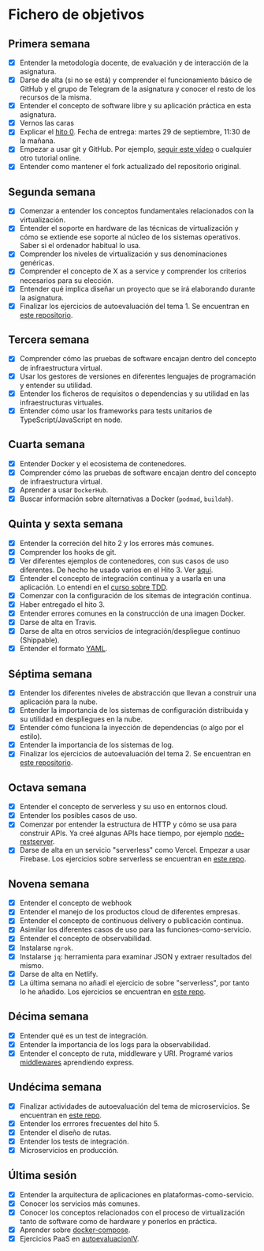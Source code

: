 # Fichero de objetivos

## Primera semana

- [x] Entender la metodología docente, de evaluación y de interacción de la asignatura.
- [x] Darse de alta (si no se está) y comprender el funcionamiento básico de GitHub y el grupo de Telegram de la asignatura y conocer el resto de los recursos de la misma.
- [x] Entender el concepto de software libre y su aplicación práctica en esta asignatura.
- [x] Vernos las caras
- [x] Explicar el [hito 0](http://jj.github.io/IV/documentos/proyecto/0.Repositorio). Fecha de entrega: martes 29 de septiembre, 11:30 de la mañana.
- [x] Empezar a usar git y GitHub. Por ejemplo, [seguir este vídeo](https://www.youtube.com/watch?v=gmXyJI01qa8) o cualquier otro tutorial online.
- [x] Entender como mantener el fork actualizado del repositorio original.

## Segunda semana

- [x] Comenzar a entender los conceptos fundamentales relacionados con la virtualización.
- [x] Entender el soporte en hardware de las técnicas de virtualización y cómo se extiende ese soporte al núcleo de los sistemas operativos. Saber si el ordenador habitual lo usa.
- [x] Comprender los niveles de virtualización y sus denominaciones genéricas.
- [x] Comprender el concepto de X as a service y comprender los criterios necesarios para su elección.
- [x] Entender qué implica diseñar un proyecto que se irá elaborando durante la asignatura.
- [x] Finalizar los ejercicios de autoevaluación del tema 1. Se encuentran en [este repositorio](https://github.com/ManuelJNunez/autoevaluacionIV).

## Tercera semana
- [x] Comprender cómo las pruebas de software encajan dentro del concepto de infraestructura virtual.
- [x] Usar los gestores de versiones en diferentes lenguajes de programación y entender su utilidad.
- [x] Entender los ficheros de requisitos o dependencias y su utilidad en las infraestructuras virtuales.
- [x] Entender cómo usar los frameworks para tests unitarios de TypeScript/JavaScript en node.

## Cuarta semana
- [x] Entender Docker y el ecosistema de contenedores.
- [x] Comprender cómo las pruebas de software encajan dentro del concepto de infraestructura virtual.
- [x] Aprender a usar `DockerHub`.
- [x] Buscar información sobre alternativas a Docker (`podmad`, `buildah`).

## Quinta y sexta semana
- [x] Entender la correción del hito 2 y los errores más comunes.
- [x] Comprender los hooks de git.
- [x] Ver diferentes ejemplos de contenedores, con sus casos de uso diferentes. De hecho he usado varios en el Hito 3. Ver [aquí](https://github.com/ManuelJNunez/footStats/blob/master/docs/docker.md).
- [x] Entender el concepto de integración continua y a usarla en una aplicación. Lo entendí en el [curso sobre TDD](https://jj.github.io/curso-tdd/temas/CI.html).
- [x] Comenzar con la configuración de los sitemas de integración continua.
- [x] Haber entregado el hito 3.
- [x] Entender errores comunes en la construcción de una imagen Docker.
- [x] Darse de alta en Travis.
- [x] Darse de alta en otros servicios de integración/despliegue continuo (Shippable).
- [x] Entender el formato [YAML](https://rollout.io/blog/yaml-tutorial-everything-you-need-get-started/).

## Séptima semana

- [x] Entender los diferentes niveles de abstracción que llevan a construir una aplicación para la nube.
- [x] Entender la importancia de los sistemas de configuración distribuida y su utilidad en despliegues en la nube.
- [x] Entender cómo funciona la inyección de dependencias (o algo por el estilo).
- [x] Entender la importancia de los sistemas de log.
- [x] Finalizar los ejercicios de autoevaluación del tema 2. Se encuentran en [este repositorio](https://github.com/ManuelJNunez/autoevaluacionIV).

## Octava semana

- [x] Entender el concepto de serverless y su uso en entornos cloud.
- [x] Entender los posibles casos de uso.
- [x] Comenzar por entender la estructura de HTTP y cómo se usa para construir APIs. Ya creé algunas APIs hace tiempo, por ejemplo [node-restserver](https://github.com/ManuelJNunez/node-restserver).
- [x] Darse de alta en un servicio "serverless" como Vercel. Empezar a usar Firebase. Los ejercicios sobre serverless se encuentran en [este repo](https://github.com/ManuelJNunez/autoevaluacionIV).

## Novena semana

- [x] Entender el concepto de webhook
- [x] Entender el manejo de los productos cloud de diferentes empresas.
- [x] Entender el concepto de continuous delivery o publicación continua.
- [x] Asimilar los diferentes casos de uso para las funciones-como-servicio.
- [x] Entender el concepto de observabilidad.
- [x] Instalarse `ngrok`.
- [x] Instalarse `jq`: herramienta para examinar JSON y extraer resultados del mismo.
- [x] Darse de alta en Netlify.
- [x] La última semana no añadí el ejercicio de sobre "serverless", por tanto lo he añadido. Los ejercicios se encuentran en [este repo](https://github.com/ManuelJNunez/autoevaluacionIV).

## Décima semana

- [x] Entender qué es un test de integración.
- [x] Entender la importancia de los logs para la observabilidad.
- [x] Entender el concepto de ruta, middleware y URI. Programé varios [middlewares](https://github.com/ManuelJNunez/node-restserver/blob/master/server/middlewares/autenticacion.js) aprendiendo express.

## Undécima semana

- [x] Finalizar actividades de autoevaluación del tema de microservicios. Se encuentran en [este repo](https://github.com/ManuelJNunez/autoevaluacionIV).
- [x] Entender los errrores frecuentes del hito 5.
- [x] Entender el diseño de rutas.
- [x] Entender los tests de integración.
- [x] Microservicios en producción.

## Última sesión

- [x] Entender la arquitectura de aplicaciones en plataformas-como-servicio.
- [x] Conocer los servicios más comunes.
- [x] Conocer los conceptos relacionados con el proceso de virtualización tanto de software como de hardware y ponerlos en práctica.
- [x] Aprender sobre [docker-compose](https://docs.docker.com/compose/).
- [x] Ejercicios PaaS en [autoevaluacionIV](https://github.com/ManuelJNunez/autoevaluacionIV).
